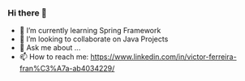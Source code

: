 ### Hi there 👋

- 🌱 I’m currently learning Spring Framework
- 👯 I’m looking to collaborate on Java Projects
- 💬 Ask me about ...
- 📫 How to reach me: https://www.linkedin.com/in/victor-ferreira-fran%C3%A7a-ab4034229/

<!--
**Polymatheia-BR/Polymatheia-BR** is a ✨ _special_ ✨ repository because its `README.md` (this file) appears on your GitHub profile.

Here are some ideas to get you started:

- 🔭 I’m currently working on ...
- 🌱 I’m currently learning ...
- 👯 I’m looking to collaborate on ...
- 🤔 I’m looking for help with ...
- 💬 Ask me about ...
- 📫 How to reach me: ...
- 😄 Pronouns: ...
- ⚡ Fun fact: ...
-->
